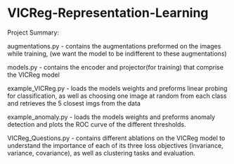 ﻿# VICReg-Representation-Learning
Project Summary:

augmentations.py - contains the augmentations preformed on the images while training,
                                                            (we want the model to be indifferent to these augmentations)

models.py - contains the encoder and projector(for training) that comprise the VICReg model

example_VICReg.py - loads the models weights and preforms linear probing for classification, as well as choosing one
image at random from each class and retrieves the 5 closest imgs from the data

example_anomaly.py - loads the models weights and preforms anomaly detection and plots the ROC curve of the different
thresholds.

VICReg_Questions.py - contains different ablations on the VICReg model to understand the importance of each of its
three loss objectives (invariance, variance, covariance), as well as clustering tasks and evaluation.
